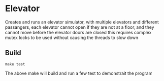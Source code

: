 # Elevator
Creates and runs an elevator simulator, with multiple elevators and different passangers, each elevator cannot open if they are not at a floor, and they cannot move before the elevator doors are closed this requires complex mutex locks to be used without causing the threads to slow down

## Build

`make test`

The above make will build and run a few test to demonstrait the program
